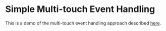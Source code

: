 Simple Multi-touch Event Handling
=================

This is a demo of the multi-touch event handling approach described [here](http://ivanvergiliev.github.io/simple-multi-touch-event-handling/).
